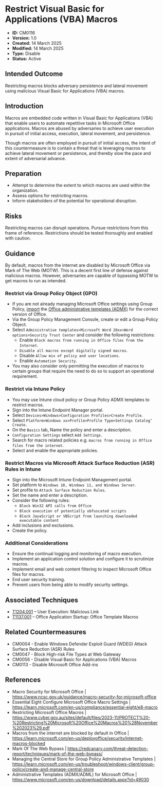 # Restrict Visual Basic for Applications (VBA) Macros

* **ID:** CM0116
* **Version:** 1.0
* **Created:** 14 March 2025
* **Modified:** 14 March 2025
* **Type:** Disable
* **Status:** Active

## Intended Outcome

Restricting macros blocks adversary persistence and lateral movement using malicious Visual Basic for Applications (VBA) macros.

## Introduction

Macros are embedded code written in Visual Basic for Applications (VBA) that enable users to automate repetitive tasks in Microsoft Office applications. Macros are abused by adversaries to achieve user execution in pursuit of initial access, execution, lateral movement, and persistence. 

Though macros are often employed in pursuit of initial access, the intent of this countermeasure is to contain a threat that is leveraging macros to achieve lateral movement or persistence, and thereby slow the pace and extent of adversarial advance.     

## Preparation

-	Attempt to determine the extent to which macros are used within the organization.
-	Assess options for restricting macros.
-	Inform stakeholders of the potential for operational disruption. 

## Risks

Restricting macros can disrupt operations. Pursue restrictions from this frame of reference.  Restrictions should be tested thoroughly and enabled with caution.  

## Guidance

By default, macros from the internet are disabled by Microsoft Office via Mark of The Web (MOTW). This is a decent first line of defense against malicious macros. However, adversaries are capable of bypassing MOTW to get macros to run as intended.

### Restrict via Group Policy Object (GPO)

-	If you are not already managing Microsoft Office settings using Group Policy, [import](https://learn.microsoft.com/en-us/troubleshoot/windows-client/group-policy/create-and-manage-central-store) the [Office administrative templates (ADMX)](https://www.microsoft.com/en-us/download/details.aspx?id=49030) for the correct version of Office.
-	Via the Group Policy Management Console, create or edit a Group Policy Object. 
-	Select `Administrative templates>Microsoft Word 20xx>Word options>Security Trust Center` and consider the following restrictions:
    - Enable `Block macros from running in Office files from the Internet`.
    - `Disable all macros except digitally signed macros`.
    - Disable `Allow mix of policy and user locations`.
    - Enable `Automation Security`.
-	You may also consider only permitting the execution of macros to certain groups that require the need to do so to support an operational requirement.  


### Restrict via Intune Policy

-	You may use Intune cloud policy or Group Policy ADMX templates to restrict macros.
-	Sign into the Intune Endpoint Manager portal.
-	Select `Devices>Windows>Configuration Profiles>Create Profile`.
-	Select `Platform>Windows xx>Profile>Profile Type>Settings Catalog’ Create.` 
-	On the `Basics` tab, Name the policy and enter a description.
-	`Configuration Settings` select `Add Settings`.
-	Search for macro related policies e.g. `macros from running in Office files from the internet`.
-	Select and enable the appropriate policies.

### Restrict Macros via Microsoft Attack Surface Reduction (ASR) Rules in Intune

-	Sign into the Microsoft Intune Endpoint Management portal.
-	Set platform to `Windows 10, Windows 11, and Windows Server`.
-	Set profile to `Attack Surface Reduction Rules`.
-	Set the name and enter a description.
-	Consider the following rules:
    - `Block Win32 API calls from Office`
    - `Block execution of potentially obfuscated scripts`
    - `Block JavaScript or VBScript from launching downloaded executable content`
-	Add inclusions and exclusions.
-	Create the policy.

### Additional Considerations

-	Ensure the continual logging and monitoring of macro execution.
-	Implement an application control solution and configure it to scrutinize macros.
-	Implement email and web content filtering to inspect Microsoft Office files for macros.
-	End user security training.
-	Prevent users from being able to modify security settings. 

## Associated Techniques

-	[T1204.001](https://attack.mitre.org/techniques/T1204/001/) – User Execution: Malicious Link
-	[T1137.001](https://attack.mitre.org/techniques/T1137/001/) – Office Application Startup: Office Template Macros

## Related Countermeasures

- CM0004 - Enable Windows Defender Exploit Guard (WDEG) Attack Surface Reduction (ASR) Rules
- CM0047 - Block High-risk File Types at Web Gateway
- CM0056 - Disable Visual Basic for Applications (VBA) Macros
- CM0113 - Disable Microsoft Office Add-ins

## References

- Macro Security for Microsoft Office | <https://www.ncsc.gov.uk/guidance/macro-security-for-microsoft-office>
- Essential Eight Configure Microsoft Office Macro Settings | <https://learn.microsoft.com/en-us/compliance/essential-eight/e8-macro>
- Restricting Microsoft Office Macros | <https://www.cyber.gov.au/sites/default/files/2023-11/PROTECT%20-%20Restricting%20Microsoft%20Office%20Macros%20%28November%202023%29.pdf>
- Macros from the internet are blocked by default in Office | <https://learn.microsoft.com/en-us/deployoffice/security/internet-macros-blocked>
- Mark Of The Web Bypass | <https://redcanary.com/threat-detection-report/techniques/mark-of-the-web-bypass/>
- Managing the Central Store for Group Policy Administrative Templates | <https://learn.microsoft.com/en-us/troubleshoot/windows-client/group-policy/create-and-manage-central-store>
- Administrative Templates (ADMX/ADML) for Microsoft Office | <https://www.microsoft.com/en-us/download/details.aspx?id=49030>
